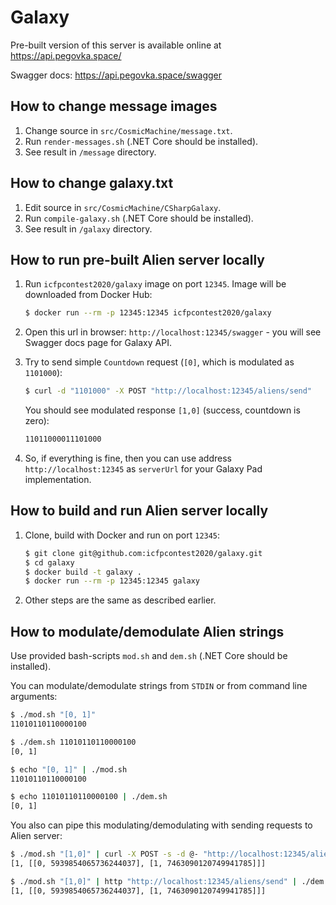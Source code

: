 # Galaxy

Pre-built version of this server is available online at https://api.pegovka.space/

Swagger docs: https://api.pegovka.space/swagger


## How to change message images

1. Change source in `src/CosmicMachine/message.txt`.
2. Run `render-messages.sh` (.NET Core should be installed).
3. See result in `/message` directory.


## How to change galaxy.txt

1. Edit source in `src/CosmicMachine/CSharpGalaxy`.
2. Run `compile-galaxy.sh` (.NET Core should be installed).
3. See result in `/galaxy` directory.


## How to run pre-built Alien server locally

1. Run `icfpcontest2020/galaxy` image on port `12345`. Image will be downloaded from Docker Hub:

   ```bash
   $ docker run --rm -p 12345:12345 icfpcontest2020/galaxy
   ```

2. Open this url in browser: `http://localhost:12345/swagger` - you
   will see Swagger docs page for Galaxy API.
   
3. Try to send simple `Countdown` request (`[0]`, which is modulated as `1101000`):
   ```bash
   $ curl -d "1101000" -X POST "http://localhost:12345/aliens/send"
   ```
   
   You should see modulated response `[1,0]` (success, countdown is zero):
   ```bash
   11011000011101000
   ```    
   
4. So, if everything is fine, then you can use address `http://localhost:12345`
   as `serverUrl` for your Galaxy Pad implementation.


## How to build and run Alien server locally

1. Clone, build with Docker and run on port `12345`:

   ```bash
   $ git clone git@github.com:icfpcontest2020/galaxy.git
   $ cd galaxy
   $ docker build -t galaxy .
   $ docker run --rm -p 12345:12345 galaxy
   ```

2. Other steps are the same as described earlier.


## How to modulate/demodulate Alien strings

Use provided bash-scripts `mod.sh` and `dem.sh` (.NET Core should be installed).

You can modulate/demodulate strings from `STDIN` or from command line arguments:
```bash
$ ./mod.sh "[0, 1]"
11010110110000100

$ ./dem.sh 11010110110000100
[0, 1]

$ echo "[0, 1]" | ./mod.sh
11010110110000100

$ echo 11010110110000100 | ./dem.sh
[0, 1]
```

You also can pipe this modulating/demodulating with sending requests to Alien server:

```bash
$ ./mod.sh "[1,0]" | curl -X POST -s -d @- "http://localhost:12345/aliens/send" | ./dem.sh
[1, [[0, 5939854065736244037], [1, 7463090120749941785]]]

$ ./mod.sh "[1,0]" | http "http://localhost:12345/aliens/send" | ./dem.sh
[1, [[0, 5939854065736244037], [1, 7463090120749941785]]]
```

